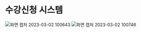 # 수강신청 시스템
![화면 캡처 2023-03-02 100643](https://user-images.githubusercontent.com/116648310/222304658-590d33ae-8615-4e2f-b33d-9d40e2ed8f6d.png)
![화면 캡처 2023-03-02 100746](https://user-images.githubusercontent.com/116648310/222304671-6131eeee-aa3a-4dbb-9415-84bf400614c6.png)
